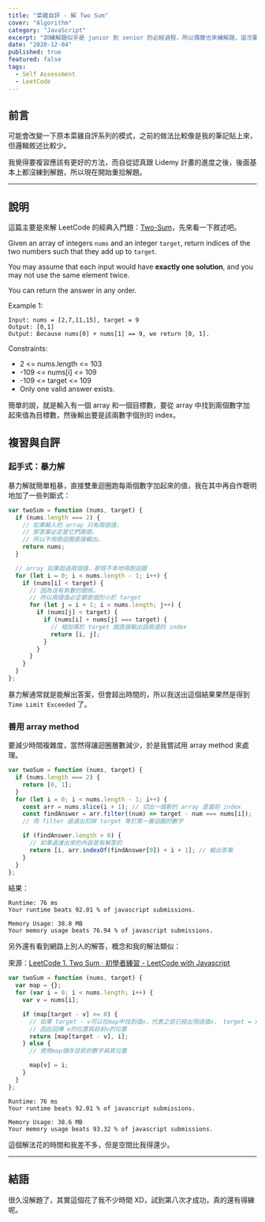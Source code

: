 ```yaml
---
title: "菜雞自評 - 解 Two Sum"
cover: "Algorithm"
category: "JavaScript"
excerpt: "訓練解題似乎是 junior 到 senior 的必經過程，所以偶爾也來練解題，這次要解的是 LeetCode 的經典入門題：Two-Sum。"
date: "2020-12-04"
published: true
featured: false
tags:
  - Self Assessment
  - LeetCode
---
```


## 前言

可能會改變一下原本菜雞自評系列的模式，之前的做法比較像是我的筆記貼上來，但邏輯敘述比較少。

我覺得要複習應該有更好的方法，而自從認真跟 Lidemy 計畫的進度之後，後面基本上都沒練到解題，所以現在開始重拾解題。

---

## 說明

這篇主要是來解 LeetCode 的經典入門題：[Two-Sum](https://leetcode.com/problems/two-sum/)，先來看一下敘述吧。

Given an array of integers `nums` and an integer `target`, return indices of the two numbers such that they add up to `target`.

You may assume that each input would have **exactly one solution**, and you may not use the same element twice.

You can return the answer in any order.

Example 1:

```
Input: nums = [2,7,11,15], target = 9
Output: [0,1]
Output: Because nums[0] + nums[1] == 9, we return [0, 1].
```

Constraints:

- 2 <= nums.length <= 103
- -109 <= nums[i] <= 109
- -109 <= target <= 109
- Only one valid answer exists.

簡單的說，就是輸入有一個 array 和一個目標數，要從 array 中找到兩個數字加起來值為目標數，然後輸出要是該兩數字個別的 index。

## 複習與自評

### 起手式：暴力解

暴力解就簡單粗暴，直接雙重迴圈跑每兩個數字加起來的值，我在其中再自作聰明地加了一些判斷式：

```js
var twoSum = function (nums, target) {
  if (nums.length === 2) {
    // 如果輸入的 array 只有兩個值，
    // 那答案必定是它們兩個，
    // 所以不用跑迴圈直接輸出。
    return nums;
  }

  // array 如果超過兩個值，那很不幸地得跑迴圈
  for (let i = 0; i < nums.length - 1; i++) {
    if (nums[i] < target) {
      // 因為沒有負數的關係，
      // 所以兩個值必定都是個別小於 target
      for (let j = i + 1; i < nums.length; j++) {
        if (nums[j] < target) {
          if (nums[i] + nums[j] === target) {
            // 相加等於 target 就直接輸出該兩值的 index
            return [i, j];
          }
        }
      }
    }
  }
};
```

暴力解通常就是能解出答案，但會超出時間的，所以我送出這個結果果然是得到 `Time Limit Exceeded` 了。

### 善用 array method

要減少時間複雜度，當然得讓迴圈層數減少，於是我嘗試用 array method 來處理。

```js
var twoSum = function (nums, target) {
  if (nums.length === 2) {
    return [0, 1];
  }
  for (let i = 0; i < nums.length - 1; i++) {
    const arr = nums.slice(i + 1); // 切出一個新的 array 是當前 index
    const findAnswer = arr.filter((num) => target - num === nums[i]);
    // 用 filter 過濾出扣掉 target 等於第一層迴圈的數字

    if (findAnswer.length > 0) {
      // 如果過濾出來的內容是有解答的
      return [i, arr.indexOf(findAnswer[0]) + i + 1]; // 輸出答案
    }
  }
};
```

結果：

```
Runtime: 76 ms
Your runtime beats 92.01 % of javascript submissions.

Memory Usage: 38.8 MB
Your memory usage beats 76.94 % of javascript submissions.
```

另外還有看到網路上別人的解答，概念和我的解法類似：

來源：[LeetCode 1. Two Sum · 初學者練習 - LeetCode with Javascript](https://skyyen999.gitbooks.io/-leetcode-with-javascript/content/questions/1md.html)

```js
var twoSum = function (nums, target) {
  var map = {};
  for (var i = 0; i < nums.length; i++) {
    var v = nums[i];

    if (map[target - v] >= 0) {
      // 如果 target - v可以在map中找到值x，代表之前已經出現過值x， target = x + v
      // 因此回傳 x的位置與目前v的位置
      return [map[target - v], i];
    } else {
      // 使用map儲存目前的數字與其位置

      map[v] = i;
    }
  }
};
```

```
Runtime: 76 ms
Your runtime beats 92.01 % of javascript submissions.

Memory Usage: 38.6 MB
Your memory usage beats 93.32 % of javascript submissions.
```

這個解法花的時間和我差不多，但是空間比我得還少。

---

## 結語

很久沒解題了，其實這個花了我不少時間 XD，試到第八次才成功，真的還有得練呢。
